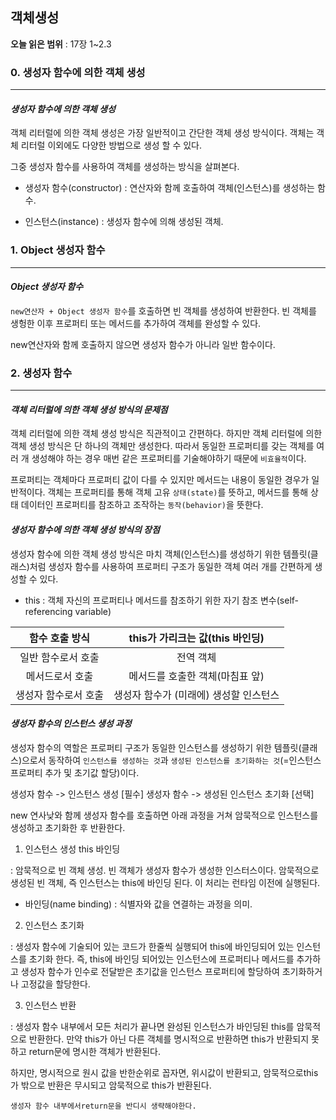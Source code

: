 ## 객체생성

**오늘 읽은 범위** : 17장 1~2.3

### 0. 생성자 함수에 의한 객체 생성

---

#### _생성자 함수에 의한 객체 생성_

객체 리터럴에 의한 객체 생성은 가장 일반적이고 간단한 객체 생성 방식이다. 객체는 객체 리터럴 이외에도 다양한 방법으로 생성 할 수 있다.

그중 생성자 함수를 사용하여 객체를 생성하는 방식을 살펴본다.

- 생성자 함수(constructor) : 연산자와 함께 호출하여 객체(인스턴스)를 생성하는 함수.

- 인스턴스(instance) : 생성자 함수에 의해 생성된 객체.

### 1. Object 생성자 함수

---

#### _Object 생성자 함수_

`new연산자 + Object 생성자 함수`를 호출하면 빈 객체를 생성하여 반환한다. 빈 객체를 생헝한 이후 프로퍼티 또는 메서드를 추가하여 객체를 완성할 수 있다.

new연산자와 함께 호출하지 않으면 생성자 함수가 아니라 일반 함수이다.
### 2. 생성자 함수

---

#### _객체 리터럴에 의한 객체 생성 방식의 문제점_

객체 리터럴에 의한 객체 생성 방식은 직관적이고 간편하다. 하지만 객체 리터럴에 의한 객체 생성 방식은 단 하나의 객체만 생성한다. 따라서 동일한 프로퍼티를 갖는 객체를 여러 개 생성해야 하는 경우 매번 같은 프로퍼티를 기술해야하기 때문에 `비효율적`이다.

프로퍼티는 객체마다 프로퍼티 값이 다를 수 있지만 메서드는 내용이 동일한 경우가 일반적이다. 객체는 프로퍼티를 통해 객체 고유 `상태(state)`를 뜻하고, 메서드를 통해 상태 데이터인 프로퍼티를 참조하고 조작하는 `동작(behavior)`을 뜻한다.

#### _생성자 함수에 의한 객체 생성 방식의 장점_

생성자 함수에 의한 객체 생성 방식은 마치 객체(인스턴스)를 생성하기 위한 템플릿(클래스)처럼 생성자 함수를 사용하여 프로퍼티 구조가 동일한 객체 여러 개를 간편하게 생성할 수 있다.


- this : 객체 자신의 프로퍼티나 메서드를 참조하기 위한 자기 참조 변수(self-referencing variable)

|    함수 호출 방식    |     this가 가리크는 값(this 바인딩)    |
|:--------------------:|:--------------------------------------:|
|  일반 함수로서 호출  |                전역 객체               |
|    메서드로서 호출   |     메서드를 호출한 객체(마침표 앞)    |
| 생성자 함수로서 호출 | 생성자 함수가 (미래에) 생성할 인스턴스 |


#### _생성자 함수의 인스턴스 생성 과정_

생성자 함수의 역할은 프로퍼티 구조가 동일한 인스턴스를 생성하기 위한 템플릿(클래스)으로서 동작하여 `인스턴스를 생성하는 것`과 `생성된 인스턴스를 초기화하는 것`(=인스턴스 프로퍼티 추가 및 초기값 할당)이다.

생성자 함수 -> 인스턴스 생성 [필수]
생성자 함수 -> 생성된 인스턴스 초기화 [선택]

new 연사낮와 함께 생성자 함수를 호출하면 아래 과정을 거쳐 암묵적으로 인스턴스를 생성하고 초기화한 후 반환한다.

1. 인스턴스 생성 this 바인딩

: 암묵적으로 빈 객체 생성. 빈 객체가 생성자 함수가 생성한 인스터스이다. 암묵적으로 생성된 빈 객체, 즉 인스턴스는 this에 바인딩 된다. 이 처리는 런타임 이전에 실행된다.

- 바인딩(name binding) : 식별자와 값을 연결하는 과정을 의미. 

2. 인스턴스 초기화

: 생성자 함수에 기술되어 있는 코드가 한줄씩 실행되어 this에 바인딩되어 있는 인스턴스를 초기화 한다. 즉, this에 바인딩 되어있는 인스턴스에 프로퍼티나 메서드를 추가하고 생성자 함수가 인수로 전달받은 초기값을 인스턴스 프로퍼티에 할당하여 초기화하거나 고정값을 할당한다.

3. 인스턴스 반환

: 생성자 함수 내부에서 모든 처리가 끝나면 완성된 인스턴스가 바인딩된 this를 암묵적으로 반환한다. 만약 this가 아닌 다른 객체를 명시적으로 반환하면 this가 반환되지 못하고 return문에 명시한 객체가 반환된다.

하지만, 명시적으로 원시 값을 반한순위로 꼽자면, 위시값이 반환되고, 암묵적으로this가 밖으로 반환은 무시되고 암묵적으로 this가 반환된다.

`생성자 함수 내부에서return문을 반디시 생략해야한다.`